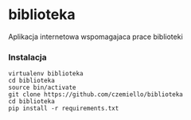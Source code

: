 # biblioteka
Aplikacja internetowa wspomagajaca prace biblioteki

### Instalacja

```
virtualenv biblioteka
cd biblioteka
source bin/activate
git clone https://github.com/czemiello/biblioteka
cd biblioteka
pip install -r requirements.txt
```
